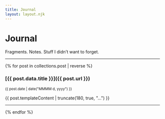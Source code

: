 ```yaml
---
title: Journal
layout: layout.njk
---
```


# Journal

Fragments. Notes. Stuff I didn’t want to forget.

---

{% for post in collections.post | reverse %}
### [{{ post.data.title }}]({{ post.url }})  
<small>{{ post.date | date("MMMM d, yyyy") }}</small>

{{ post.templateContent | truncate(180, true, "...") }}

---

{% endfor %}

